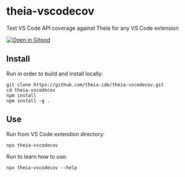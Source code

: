 # theia-vscodecov

Test VS Code API coverage against Theia for any VS Code extension

[![Open in Gitpod](https://gitpod.io/button/open-in-gitpod.svg)](https://gitpod.io/#https://github.com/theia-ide/theia-vscodecov)

## Install

Run in order to build and install locally:

    git clone https://github.com/theia-ide/theia-vscodecov.git
    cd theia-vscodecov
    npm install
    npm install -g .

## Use

Run from VS Code extendion directory:

    npx theia-vscodecov

Run to learn how to use:

    npx theia-vscodecov --help

